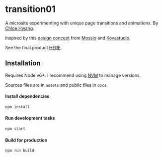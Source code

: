 # transition01

A microsite experimenting with unique page transitions and animations. By [Chloe Hwang](https://chloehwang.github.io).

Inspired by this [design concept](https://dribbble.com/shots/3059607-Mossio-Concept) from [Mossio](https://mossio.co/) and [Kovastudio](http://kovastudio.com/).

See the final product [HERE](https://chloehwang.github.io/transition01/).


## Installation
Requires Node v6+. I recommend using [NVM](https://github.com/creationix/nvm) to manage versions.

Sources files are in `assets` and public files in `docs`.

#### Install dependencies
```bash
npm install
```

#### Run development tasks
```bash
npm start
```

#### Build for production
```bash
npm run build
```

